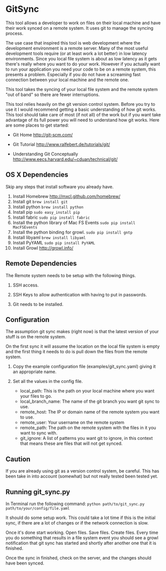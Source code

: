 GitSync
=======

This tool allows a developer to work on files on their local machine and have their work synced on a remote system. It uses git to manage the syncing process.

The use case that inspired this tool is web development where the development environment is a remote server. Many of the most useful development tools require (or at least work a lot better) in low latency environments. Since you local file system is about as low latency as it gets there's really where you want to do your work. However if you actually want to run your application you need your code to be on a remote system, this presents a problem. Especially if you do not have a screaming fast connection between your local machine and the remote one.

This tool takes the syncing of your local file system and the remote system "out of band" so there are fewer interruptions.

This tool relies heavily on the git version control system. Before you try to use it I would recommend getting a basic understanding of how git works. This tool should take care of most (if not all) of the work but if you want take advantage of its full power you will need to understand how git works. Here are some places to get started:

 - Git Home http://git-scm.com/

 - Git Tutorial http://www.ralfebert.de/tutorials/git/

 - Understanding Git Conceptually http://www.eecs.harvard.edu/~cduan/technical/git/


OS X Dependencies
-----------------

Skip any steps that install software you already have.

1. Install Homebrew 
   http://mxcl.github.com/homebrew/
2. Install git 
   ```brew install git```
3. Install python
   ```brew install python```
4. Install pip
   ```sudo easy_install pip```
5. Install fabric
   ```sudo pip install fabric```
6. Install the python library of Mac FS Events
   ```sudo pip install MacFSEvents```
7. Install the python binding for growl.
   ```sudo pip install gntp```
8. Install libyaml
   ```brew install libyaml```
9. Install PyYAML
   ```sudo pip install PyYAML```
10. Install Growl http://growl.info/


Remote Dependencies
-------------------

The Remote system needs to be setup with the following things.

1. SSH access.

2. SSH Keys to allow authentication with having to put in passwords.

3. Git needs to be installed.


Configuration
-------------

The assumption git sync makes (right now) is that the latest version of your stuff is on the remote system.

On the first sync it will assume the location on the local file system is empty and the first thing it needs to do is pull down the files from the remote system.

1. Copy the example configuration file (examples/git_sync.yaml) giving it an appropriate name.

2. Set all the values in the config file.
   - local_path: This is the path on your local machine where you want your files to go.
   - local_branch_name: The name of the git branch you want git sync to use.
   - remote_host: The IP or domain name of the remote system you want to use.
   - remote_user: Your username on the remote system
   - remote_path: The path on the remote system with the files in it you want to sync with.
   - git_ignore: A list of patterns you want git to ignore, in this context that means these are files that will not get synced.

Caution
-------

If you are already using git as a version control system, be careful. This has been take in into account (somewhat) but not really tested been tested yet.


Running git_sync.py
-------------------

In Terminal run the following command:
```python path/to/git_sync.py path/to/your/config/file.yaml```

It should do some setup work. This could take a lot time if this is the initial sync, if there are a lot of changes or if the network connection is slow.

Once it's done start working. Open files. Save files. Create files. Every time you do something that results in a file system event you should see a growl notification that git sync has started and shortly after another one that it is finished.

Once the sync in finished, check on the server, and the changes should have been synced.